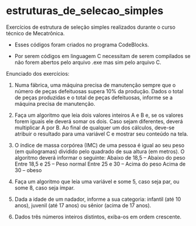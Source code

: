 # estruturas_de_selecao_simples

Exercícios de estrutura de seleção simples realizados durante o curso técnico de Mecatrônica.

  - Esses códigos foram criados no programa CodeBlocks.

  - Por serem códigos em linguagem C necessitam de serem compilados se não forem abertos pelo arquivo .exe mas sim pelo arquivo C.

Enunciado dos exercícios:

1) Numa fábrica, uma máquina precisa de manutenção sempre que o número de peças defeituosas supera 10% da produção. Dados o total de peças produzidas e o total de peças defeituosas, informe se a máquina precisa de manutenção.

2) Faça um algoritmo que leia dois valores inteiros A e B e, se os valores forem iguais ele deverá somar os dois. Caso sejam diferentes, deverá multiplicar A por B. Ao final de qualquer um dos cálculos, deve-se atribuir o resultado para uma variável C e mostrar seu conteúdo na tela.

3) O índice de massa corpórea (IMC) de uma pessoa é igual ao seu peso (em quilogramas) dividido pelo quadrado de sua altura (em metros). O algoritmo deverá informar o seguinte: Abaixo de 18,5 – Abaixo do peso
Entre 18,5 e 25 – Peso normal
Entre 25 e 30 – Acima do peso
Acima de 30 – obeso

4) Faça um algoritmo que leia uma variável e some 5, caso seja par, ou some 8, caso seja ímpar.

5) Dada a idade de um nadador, informe a sua categoria: infantil (até 10 anos), juvenil (até 17 anos) ou sênior (acima de 17 anos).

6) Dados três números inteiros distintos, exiba-os em ordem crescente.
